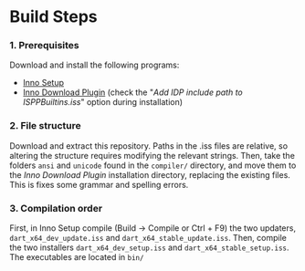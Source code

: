 # Build Steps

### 1. Prerequisites
Download and install the following programs:

* [Inno Setup](http://www.jrsoftware.org/isdl.php)
* [Inno Download Plugin](https://code.google.com/p/inno-download-plugin/) (check the "*Add IDP include path to ISPPBuiltins.iss*" option during installation)

### 2. File structure
Download and extract this repository. Paths in the .iss files are relative, so altering the structure
requires modifying the relevant strings. Then, take the folders `ansi` and `unicode` found in the `compiler/` directory,
and move them to the *Inno Download Plugin* installation directory, replacing the existing files.
This is fixes some grammar and spelling errors.

### 3. Compilation order
First, in Inno Setup compile (Build -> Compile or Ctrl + F9) the two updaters, `dart_x64_dev_update.iss` and `dart_x64_stable_update.iss`. 
Then, compile the two installers `dart_x64_dev_setup.iss` and `dart_x64_stable_setup.iss`. The executables are located in `bin/`
